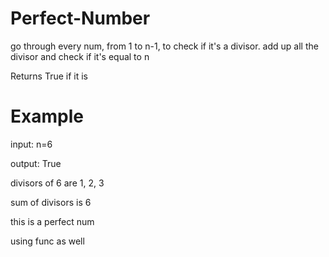 # Perfect-Number

go through every num, from 1 to n-1, to check if it's a divisor. add up all the divisor and check if it's equal to n

Returns True if it is


# Example

input: n=6

output: True

divisors of 6 are 1, 2, 3

sum of divisors is 6

this is a perfect num

using func as well
